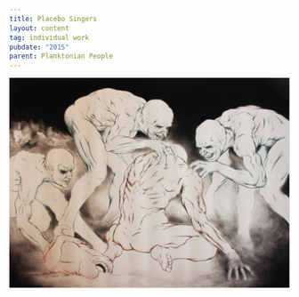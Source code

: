 ```yaml
---
title: Placebo Singers
layout: content
tag: individual work
pubdate: "2015"
parent: Planktonian People
---
```

![Placebo Singers, 2015, graphite and charcoal on Hahnemühle paper](/assets/img/ali-akbar-mehta-placebo-singers-2015.jpg)

